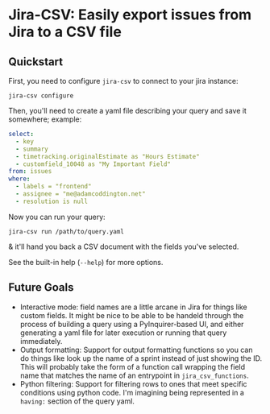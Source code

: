 # Jira-CSV: Easily export issues from Jira to a CSV file

## Quickstart

First, you need to configure `jira-csv` to connect to your jira instance:

```
jira-csv configure
```

Then, you'll need to create a yaml file describing your query and save it
somewhere; example:

```yaml
select:
  - key
  - summary
  - timetracking.originalEstimate as "Hours Estimate"
  - customfield_10048 as "My Important Field"
from: issues
where:
  - labels = "frontend"
  - assignee = "me@adamcoddington.net"
  - resolution is null
```

Now you can run your query:

```
jira-csv run /path/to/query.yaml
```

& it'll hand you back a CSV document with the fields you've selected.

See the built-in help (`--help`) for more options.

## Future Goals

- Interactive mode: field names are a little arcane in Jira for things
  like custom fields. It might be nice to be able to be handeld through
  the process of building a query using a PyInquirer-based UI, and either
  generating a yaml file for later execution or running that query
  immediately.
- Output formatting: Support for output formatting functions so you can
  do things like look up the name of a sprint instead of just showing the
  ID. This will probably take the form of a function call wrapping the
  field name that matches the name of an entrypoint in `jira_csv_functions`.
- Python filtering: Support for filtering rows to ones that meet specific
  conditions using python code. I'm imagining being represented in a
  `having:` section of the query yaml.
